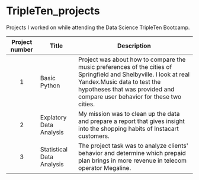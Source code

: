 # TripleTen_projects
Projects I worked on while attending the Data Science TripleTen Bootcamp.


| Project number | Title | Description |
| :-----------: | ----------- |----------- |
| 1 | Basic Python | Project was about how to compare the music preferences of the cities of Springfield and Shelbyville. I look at real Yandex.Music data to test the hypotheses that was provided and compare user behavior for these two cities. |
| 2 | Explatory Data Analysis | My mission was to clean up the data and prepare a report that gives insight into the shopping habits of Instacart customers. |
| 3 | Statistical Data Analysis | The project task was to analyze clients' behavior and determine which prepaid plan brings in more revenue in telecom operator Megaline. |

